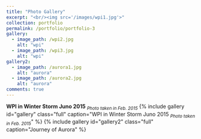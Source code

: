 ```yaml
---
title: "Photo Gallery"
excerpt: "<br/><img src='/images/wpi1.jpg'>"
collection: portfolio
permalink: /portfolio/portfolio-3
gallery:
  - image_path: /wpi2.jpg
    alt: "wpi"
  - image_path: /wpi3.jpg
    alt: "wpi"
gallery2:
  - image_path: /aurora1.jpg
    alt: "aurora"
  - image_path: /aurora2.jpg
    alt: "aurora"
comments: true
---
```

**WPI in Winter Storm Juno 2015** <sub>_Photo taken in Feb. 2015_</sub>
{% include gallery id="gallery" class="full" caption="WPI in Winter Storm Juno 2015 <sub>_Photo taken in Feb. 2015_</sub>" %}
{% include gallery id="gallery2" class="full" caption="Journey of Aurora" %}

